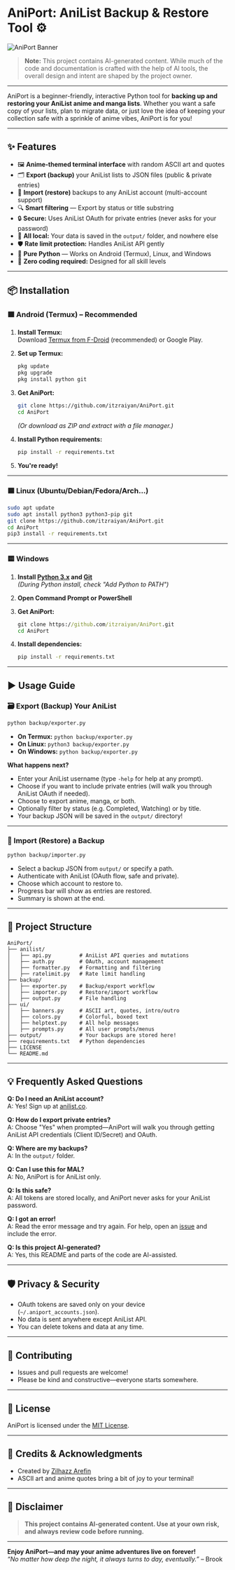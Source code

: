 # AniPort: AniList Backup & Restore Tool ⚙️

![AniPort Banner](https://files.catbox.moe/jx8op2.png)

> **Note:** This project contains AI-generated content. While much of the code and documentation is crafted with the help of AI tools, the overall design and intent are shaped by the project owner.

---

AniPort is a beginner-friendly, interactive Python tool for **backing up and restoring your AniList anime and manga lists**. Whether you want a safe copy of your lists, plan to migrate data, or just love the idea of keeping your collection safe with a sprinkle of anime vibes, AniPort is for you!

---

## ✨ Features

* 🖼️ **Anime-themed terminal interface** with random ASCII art and quotes
* 🗂️ **Export (backup)** your AniList lists to JSON files (public & private entries)
* 🔄 **Import (restore)** backups to any AniList account (multi-account support)
* 🔍 **Smart filtering** — Export by status or title substring
* 🔒 **Secure:** Uses AniList OAuth for private entries (never asks for your password)
* 📂 **All local:** Your data is saved in the `output/` folder, and nowhere else
* 🛡️ **Rate limit protection:** Handles AniList API gently
* 🐍 **Pure Python** — Works on Android (Termux), Linux, and Windows
* 🌱 **Zero coding required:** Designed for all skill levels

---

## 📦 Installation

### 🟩 Android (Termux) – **Recommended**

1. **Install Termux:**  
   Download [Termux from F-Droid](https://f-droid.org/packages/com.termux/) (recommended) or Google Play.

2. **Set up Termux:**

   ```sh
   pkg update
   pkg upgrade
   pkg install python git
   ```

3. **Get AniPort:**

   ```sh
   git clone https://github.com/itzraiyan/AniPort.git
   cd AniPort
   ```

   *(Or download as ZIP and extract with a file manager.)*

4. **Install Python requirements:**

   ```sh
   pip install -r requirements.txt
   ```

5. **You're ready!**

---

### 🟦 Linux (Ubuntu/Debian/Fedora/Arch...)

```sh
sudo apt update
sudo apt install python3 python3-pip git
git clone https://github.com/itzraiyan/AniPort.git
cd AniPort
pip3 install -r requirements.txt
```

---

### 🟨 Windows

1. **Install [Python 3.x](https://www.python.org/downloads/) and [Git](https://git-scm.com/download/win)**  
   *(During Python install, check "Add Python to PATH")*

2. **Open Command Prompt or PowerShell**

3. **Get AniPort:**

   ```bat
   git clone https://github.com/itzraiyan/AniPort.git
   cd AniPort
   ```

4. **Install dependencies:**

   ```bat
   pip install -r requirements.txt
   ```

---

## ▶️ Usage Guide

### 🗃️ Export (Backup) Your AniList

```sh
python backup/exporter.py
```

- **On Termux:** `python backup/exporter.py`
- **On Linux:** `python3 backup/exporter.py`
- **On Windows:** `python backup/exporter.py`

**What happens next?**
- Enter your AniList username (type `-help` for help at any prompt).
- Choose if you want to include private entries (will walk you through AniList OAuth if needed).
- Choose to export anime, manga, or both.
- Optionally filter by status (e.g. Completed, Watching) or by title.
- Your backup JSON will be saved in the `output/` directory!

---

### 🔄 Import (Restore) a Backup

```sh
python backup/importer.py
```

- Select a backup JSON from `output/` or specify a path.
- Authenticate with AniList (OAuth flow, safe and private).
- Choose which account to restore to.
- Progress bar will show as entries are restored.
- Summary is shown at the end.

---

## 📂 Project Structure

```
AniPort/
├── anilist/
│   ├── api.py         # AniList API queries and mutations
│   ├── auth.py        # OAuth, account management
│   ├── formatter.py   # Formatting and filtering
│   ├── ratelimit.py   # Rate limit handling
├── backup/
│   ├── exporter.py    # Backup/export workflow
│   ├── importer.py    # Restore/import workflow
│   ├── output.py      # File handling
├── ui/
│   ├── banners.py     # ASCII art, quotes, intro/outro
│   ├── colors.py      # Colorful, boxed text
│   ├── helptext.py    # All help messages
│   ├── prompts.py     # All user prompts/menus
├── output/            # Your backups are stored here!
├── requirements.txt   # Python dependencies
├── LICENSE
└── README.md
```

---

## 💡 Frequently Asked Questions

**Q: Do I need an AniList account?**  
A: Yes! Sign up at [anilist.co](https://anilist.co/).

**Q: How do I export private entries?**  
A: Choose "Yes" when prompted—AniPort will walk you through getting AniList API credentials (Client ID/Secret) and OAuth.

**Q: Where are my backups?**  
A: In the `output/` folder.

**Q: Can I use this for MAL?**  
A: No, AniPort is for AniList only.

**Q: Is this safe?**  
A: All tokens are stored locally, and AniPort never asks for your AniList password.

**Q: I got an error!**  
A: Read the error message and try again. For help, open an [issue](https://github.com/itzraiyan/AniPort/issues) and include the error.

**Q: Is this project AI-generated?**  
A: Yes, this README and parts of the code are AI-assisted.

---

## 🛡️ Privacy & Security

- OAuth tokens are saved only on your device (`~/.aniport_accounts.json`).
- No data is sent anywhere except AniList API.
- You can delete tokens and data at any time.

---

## 🤝 Contributing

- Issues and pull requests are welcome!
- Please be kind and constructive—everyone starts somewhere.

---

## 📜 License

AniPort is licensed under the [MIT License](LICENSE).

---

## 🌸 Credits & Acknowledgments

- Created by [Zilhazz Arefin](https://github.com/itzraiyan)
- ASCII art and anime quotes bring a bit of joy to your terminal!

---

## 🛑 Disclaimer

> **This project contains AI-generated content. Use at your own risk, and always review code before running.**

---

**Enjoy AniPort—and may your anime adventures live on forever!**  
*“No matter how deep the night, it always turns to day, eventually.”* – Brook

